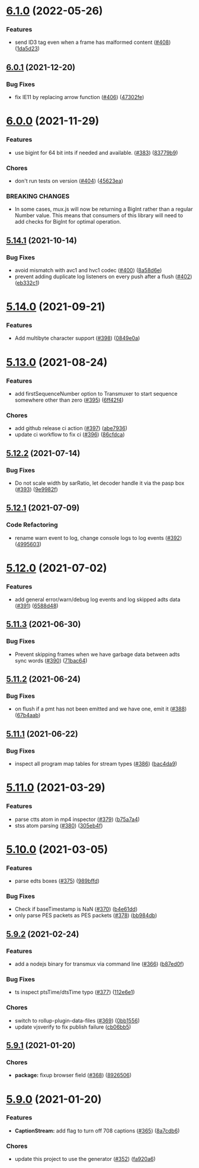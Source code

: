 <a name="6.1.0"></a>
# [6.1.0](https://github.com/videojs/mux.js/compare/v6.0.1...v6.1.0) (2022-05-26)

### Features

* send ID3 tag even when a frame has malformed content ([#408](https://github.com/videojs/mux.js/issues/408)) ([1da5d23](https://github.com/videojs/mux.js/commit/1da5d23))

<a name="6.0.1"></a>
## [6.0.1](https://github.com/videojs/mux.js/compare/v6.0.0...v6.0.1) (2021-12-20)

### Bug Fixes

* fix IE11 by replacing arrow function ([#406](https://github.com/videojs/mux.js/issues/406)) ([47302fe](https://github.com/videojs/mux.js/commit/47302fe))

<a name="6.0.0"></a>
# [6.0.0](https://github.com/videojs/mux.js/compare/v5.14.1...v6.0.0) (2021-11-29)

### Features

* use bigint for 64 bit ints if needed and available. ([#383](https://github.com/videojs/mux.js/issues/383)) ([83779b9](https://github.com/videojs/mux.js/commit/83779b9))

### Chores

* don't run tests on version ([#404](https://github.com/videojs/mux.js/issues/404)) ([45623ea](https://github.com/videojs/mux.js/commit/45623ea))


### BREAKING CHANGES

* In some cases, mux.js will now be returning a BigInt rather than a regular Number value. This means that consumers of this library will need to add checks for BigInt for optimal operation.

<a name="5.14.1"></a>
## [5.14.1](https://github.com/videojs/mux.js/compare/v5.14.0...v5.14.1) (2021-10-14)

### Bug Fixes

* avoid mismatch with avc1 and hvc1 codec ([#400](https://github.com/videojs/mux.js/issues/400)) ([8a58d6e](https://github.com/videojs/mux.js/commit/8a58d6e))
* prevent adding duplicate log listeners on every push after a flush ([#402](https://github.com/videojs/mux.js/issues/402)) ([eb332c1](https://github.com/videojs/mux.js/commit/eb332c1))

<a name="5.14.0"></a>
# [5.14.0](https://github.com/videojs/mux.js/compare/v5.13.0...v5.14.0) (2021-09-21)

### Features

* Add multibyte character support ([#398](https://github.com/videojs/mux.js/issues/398)) ([0849e0a](https://github.com/videojs/mux.js/commit/0849e0a))

<a name="5.13.0"></a>
# [5.13.0](https://github.com/videojs/mux.js/compare/v5.12.2...v5.13.0) (2021-08-24)

### Features

* add firstSequenceNumber option to Transmuxer to start sequence somewhere other than zero ([#395](https://github.com/videojs/mux.js/issues/395)) ([6ff42f4](https://github.com/videojs/mux.js/commit/6ff42f4))

### Chores

* add github release ci action ([#397](https://github.com/videojs/mux.js/issues/397)) ([abe7936](https://github.com/videojs/mux.js/commit/abe7936))
* update ci workflow to fix ci ([#396](https://github.com/videojs/mux.js/issues/396)) ([86cfdca](https://github.com/videojs/mux.js/commit/86cfdca))

<a name="5.12.2"></a>
## [5.12.2](https://github.com/videojs/mux.js/compare/v5.12.1...v5.12.2) (2021-07-14)

### Bug Fixes

* Do not scale width by sarRatio, let decoder handle it via the pasp box ([#393](https://github.com/videojs/mux.js/issues/393)) ([9e9982f](https://github.com/videojs/mux.js/commit/9e9982f))

<a name="5.12.1"></a>
## [5.12.1](https://github.com/videojs/mux.js/compare/v5.12.0...v5.12.1) (2021-07-09)

### Code Refactoring

* rename warn event to log, change console logs to log events ([#392](https://github.com/videojs/mux.js/issues/392)) ([4995603](https://github.com/videojs/mux.js/commit/4995603))

<a name="5.12.0"></a>
# [5.12.0](https://github.com/videojs/mux.js/compare/v5.11.3...v5.12.0) (2021-07-02)

### Features

* add general error/warn/debug log events and log skipped adts data ([#391](https://github.com/videojs/mux.js/issues/391)) ([6588d48](https://github.com/videojs/mux.js/commit/6588d48))

<a name="5.11.3"></a>
## [5.11.3](https://github.com/videojs/mux.js/compare/v5.11.2...v5.11.3) (2021-06-30)

### Bug Fixes

* Prevent skipping frames when we have garbage data between adts sync words ([#390](https://github.com/videojs/mux.js/issues/390)) ([71bac64](https://github.com/videojs/mux.js/commit/71bac64))

<a name="5.11.2"></a>
## [5.11.2](https://github.com/videojs/mux.js/compare/v5.11.1...v5.11.2) (2021-06-24)

### Bug Fixes

* on flush if a pmt has not been emitted and we have one, emit it ([#388](https://github.com/videojs/mux.js/issues/388)) ([67b4aab](https://github.com/videojs/mux.js/commit/67b4aab))

<a name="5.11.1"></a>
## [5.11.1](https://github.com/videojs/mux.js/compare/v5.11.0...v5.11.1) (2021-06-22)

### Bug Fixes

* inspect all program map tables for stream types ([#386](https://github.com/videojs/mux.js/issues/386)) ([bac4da9](https://github.com/videojs/mux.js/commit/bac4da9))

<a name="5.11.0"></a>
# [5.11.0](https://github.com/videojs/mux.js/compare/v5.10.0...v5.11.0) (2021-03-29)

### Features

* parse ctts atom in mp4 inspector ([#379](https://github.com/videojs/mux.js/issues/379)) ([b75a7a4](https://github.com/videojs/mux.js/commit/b75a7a4))
* stss atom parsing ([#380](https://github.com/videojs/mux.js/issues/380)) ([305eb4f](https://github.com/videojs/mux.js/commit/305eb4f))

<a name="5.10.0"></a>
# [5.10.0](https://github.com/videojs/mux.js/compare/v5.9.2...v5.10.0) (2021-03-05)

### Features

* parse edts boxes ([#375](https://github.com/videojs/mux.js/issues/375)) ([989bffd](https://github.com/videojs/mux.js/commit/989bffd))

### Bug Fixes

* Check if baseTimestamp is NaN ([#370](https://github.com/videojs/mux.js/issues/370)) ([b4e61dd](https://github.com/videojs/mux.js/commit/b4e61dd))
* only parse PES packets as PES packets ([#378](https://github.com/videojs/mux.js/issues/378)) ([bb984db](https://github.com/videojs/mux.js/commit/bb984db))

<a name="5.9.2"></a>
## [5.9.2](https://github.com/videojs/mux.js/compare/v5.9.1...v5.9.2) (2021-02-24)

### Features

* add a nodejs binary for transmux via command line ([#366](https://github.com/videojs/mux.js/issues/366)) ([b87ed0f](https://github.com/videojs/mux.js/commit/b87ed0f))

### Bug Fixes

* ts inspect ptsTime/dtsTime typo ([#377](https://github.com/videojs/mux.js/issues/377)) ([112e6e1](https://github.com/videojs/mux.js/commit/112e6e1))

### Chores

* switch to rollup-plugin-data-files ([#369](https://github.com/videojs/mux.js/issues/369)) ([0bb1556](https://github.com/videojs/mux.js/commit/0bb1556))
* update vjsverify to fix publish failure ([cb06bb5](https://github.com/videojs/mux.js/commit/cb06bb5))

<a name="5.9.1"></a>
## [5.9.1](https://github.com/videojs/mux.js/compare/v5.9.0...v5.9.1) (2021-01-20)

### Chores

* **package:** fixup browser field ([#368](https://github.com/videojs/mux.js/issues/368)) ([8926506](https://github.com/videojs/mux.js/commit/8926506))

<a name="5.9.0"></a>
# [5.9.0](https://github.com/videojs/mux.js/compare/v5.8.0...v5.9.0) (2021-01-20)

### Features

* **CaptionStream:** add flag to turn off 708 captions ([#365](https://github.com/videojs/mux.js/issues/365)) ([8a7cdb6](https://github.com/videojs/mux.js/commit/8a7cdb6))

### Chores

* update this project to use the generator ([#352](https://github.com/videojs/mux.js/issues/352)) ([fa920a6](https://github.com/videojs/mux.js/commit/fa920a6))

